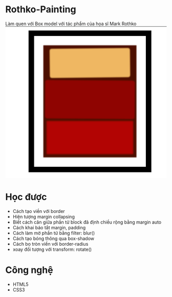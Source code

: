 # Rothko-Painting
Làm quen với Box model với tác phẩm của họa sĩ Mark Rothko
![alt text](image.png)
# Học được
*   Cách tạo viền với border
*   Hiện tượng margin collapsing
*   Biết cách căn giữa phần tử block đã định chiều rộng bằng margin auto
*   Cách khai báo tắt margin, padding
*   Cách làm mờ phần tử bằng filter: blur()
*   Cách tạo bóng thông qua box-shadow
*   Cách bo tròn viền với border-radius
*   xoay đối tượng với transform: rotate()
# Công nghệ
*   HTML5
*   CSS3
